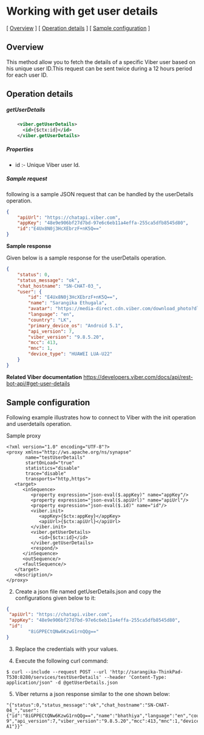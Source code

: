 # Working with get user details

[ [Overview](#overview) ]  [ [Operation details](#operation-details) ]  [ [Sample configuration](#sample-configuration) ]


## Overview

This method allow you to fetch the details of a specific Viber user based on his unique user ID.This request can be sent twice during a 12 hours period for each user ID.
## Operation details

##### getUserDetails

```xml
    <viber.getUserDetails>
      <id>{$ctx:id}</id>
    </viber.getUserDetails>
```

##### Properties

* id :- Unique Viber user Id.

##### Sample request

following is a sample JSON request that can be handled by the userDetails operation.
```json
{
    "apiUrl": "https://chatapi.viber.com",
    "appKey": "48e9e906bf27d7bd-97e6c6eb11a4effa-255ca5dfb8545d80",
    "id":"E4Ux8N0j3HcXEbrzF+nK5Q=="
}
```
**Sample response**

Given below is a sample response for the userDetails operation.

```json
{
    "status": 0,
    "status_message": "ok",
    "chat_hostname": "SN-CHAT-03_",
    "user": {
        "id": "E4Ux8N0j3HcXEbrzF+nK5Q==",
        "name": "Sarangika Ethugala",
        "avatar": "https://media-direct.cdn.viber.com/download_photo?dlid=Z0h3a73XJ78G6elIfG-nfTQ2CKe4cFQxuZPF5lZw4xu1J7Y6x6RmufH5nnA2IG00r6K8ul7u_juvAqeVhMfXPyaorQrvpiY3C8kiSuShHESHTfl39rL4jVi5cGAq0CmTYTtQfg&fltp=jpg&imsz=0000",
        "language": "en",
        "country": "LK",
        "primary_device_os": "Android 5.1",
        "api_version": 7,
        "viber_version": "9.8.5.20",
        "mcc": 413,
        "mnc": 1,
        "device_type": "HUAWEI LUA-U22"
    }
}
```
**Related Viber documentation**
https://developers.viber.com/docs/api/rest-bot-api/#get-user-details

## Sample configuration

Following example illustrates how to connect to Viber  with the init operation and userdetails operation.

 Sample proxy

````
<?xml version="1.0" encoding="UTF-8"?>
<proxy xmlns="http://ws.apache.org/ns/synapse"
       name="testUserDetails"
       startOnLoad="true"
       statistics="disable"
       trace="disable"
       transports="http,https">
   <target>
      <inSequence>
         <property expression="json-eval($.appKey)" name="appKey"/>
         <property expression="json-eval($.apiUrl)" name="apiUrl"/>
         <property expression="json-eval($.id)" name="id"/>
         <viber.init>
            <appKey>{$ctx:appKey}</appKey>
            <apiUrl>{$ctx:apiUrl}</apiUrl>
         </viber.init>
         <viber.getUserDetails>
            <id>{$ctx:id}</id>
         </viber.getUserDetails>
         <respond/>
      </inSequence>
      <outSequence/>
      <faultSequence/>
   </target>
   <description/>
</proxy>
 ````
  2. Create a json file named getUserDetails.json and copy the configurations given below to it:
   
   ```json
{
    "apiUrl": "https://chatapi.viber.com",
    "appKey": "48e9e906bf27d7bd-97e6c6eb11a4effa-255ca5dfb8545d80",
    "id":    
           "8iGPPECtQNw6KzwG1rnQQg=="
}
```
   3. Replace the credentials with your values.
       
   4. Execute the following curl command:

    
    $ curl --include --request POST --url 'http://sarangika-ThinkPad-T530:8280/services/testUserDetails' --header 'Content-Type: application/json" -d @getUserDetails.json
     
   5. Viber returns a json response similar to the one shown below:
 ``````
 "{"status":0,"status_message":"ok","chat_hostname":"SN-CHAT-04_","user":{"id":"8iGPPECtQNw6KzwG1rnQQg==","name":"bhathiya","language":"en","country":"LK","primary_device_os":"Android 9","api_version":7,"viber_version":"9.8.5.20","mcc":413,"mnc":1,"device_type":"Mi A1"}}"